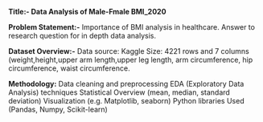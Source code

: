 **Title:- Data Analysis of Male-Fmale BMI_2020**

**Problem Statement:-** Importance of BMI analysis in healthcare.
Answer to research question for in depth data analysis.

**Dataset Overview:-** Data source: Kaggle
Size: 4221 rows and 7 columns (weight,height,upper arm length,upper leg length, arm circumference, hip circumference, waist circumference.

**Methodology:** Data cleaning and preprocessing
EDA (Exploratory Data Analysis) techniques
Statistical Overview (mean, median, standard deviation)
Visualization (e.g. Matplotlib, seaborn)
Python libraries Used (Pandas, Numpy, Scikit-learn)
